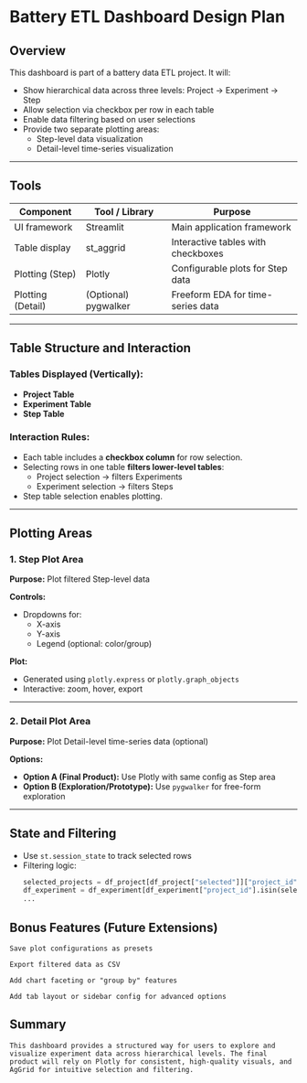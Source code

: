 # Battery ETL Dashboard Design Plan

## Overview
This dashboard is part of a battery data ETL project. It will:
- Show hierarchical data across three levels: Project → Experiment → Step
- Allow selection via checkbox per row in each table
- Enable data filtering based on user selections
- Provide two separate plotting areas:
  - Step-level data visualization
  - Detail-level time-series visualization

---

## Tools

| Component        | Tool / Library   | Purpose                            |
|------------------|------------------|------------------------------------|
| UI framework     | Streamlit        | Main application framework         |
| Table display    | st_aggrid        | Interactive tables with checkboxes |
| Plotting (Step)  | Plotly           | Configurable plots for Step data   |
| Plotting (Detail)| (Optional) pygwalker | Freeform EDA for time-series data    |

---

## Table Structure and Interaction

### Tables Displayed (Vertically):
- **Project Table**
- **Experiment Table**
- **Step Table**

### Interaction Rules:
- Each table includes a **checkbox column** for row selection.
- Selecting rows in one table **filters lower-level tables**:
  - Project selection → filters Experiments
  - Experiment selection → filters Steps
- Step table selection enables plotting.

---

## Plotting Areas

### 1. Step Plot Area

**Purpose:** Plot filtered Step-level data

**Controls:**
- Dropdowns for:
  - X-axis
  - Y-axis
  - Legend (optional: color/group)

**Plot:**
- Generated using `plotly.express` or `plotly.graph_objects`
- Interactive: zoom, hover, export

---

### 2. Detail Plot Area

**Purpose:** Plot Detail-level time-series data (optional)

**Options:**
- **Option A (Final Product):** Use Plotly with same config as Step area
- **Option B (Exploration/Prototype):** Use `pygwalker` for free-form exploration

---

## State and Filtering

- Use `st.session_state` to track selected rows
- Filtering logic:
  ```python
  selected_projects = df_project[df_project["selected"]]["project_id"]
  df_experiment = df_experiment[df_experiment["project_id"].isin(selected_projects)]
  ...
## Bonus Features (Future Extensions)
    Save plot configurations as presets

    Export filtered data as CSV

    Add chart faceting or "group by" features

    Add tab layout or sidebar config for advanced options

## Summary
    This dashboard provides a structured way for users to explore and visualize experiment data across hierarchical levels. The final product will rely on Plotly for consistent, high-quality visuals, and AgGrid for intuitive selection and filtering.
